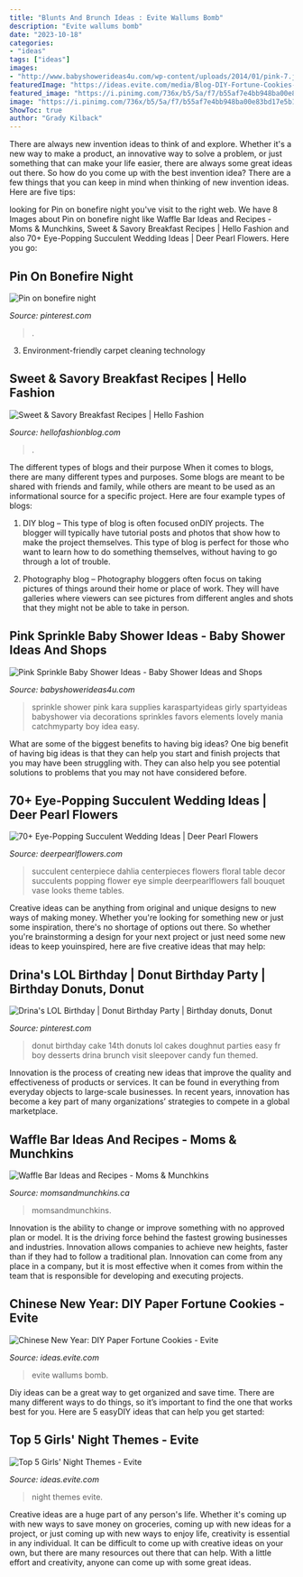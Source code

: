 ```yaml
---
title: "Blunts And Brunch Ideas : Evite Wallums Bomb"
description: "Evite wallums bomb"
date: "2023-10-18"
categories:
- "ideas"
tags: ["ideas"]
images:
- "http://www.babyshowerideas4u.com/wp-content/uploads/2014/01/pink-7.jpg"
featuredImage: "https://ideas.evite.com/media/Blog-DIY-Fortune-Cookies-JB-1200.jpg"
featured_image: "https://i.pinimg.com/736x/b5/5a/f7/b55af7e4bb948ba00e83bd17e5b12d02.jpg"
image: "https://i.pinimg.com/736x/b5/5a/f7/b55af7e4bb948ba00e83bd17e5b12d02.jpg"
ShowToc: true
author: "Grady Kilback"
---
```



There are always new invention ideas to think of and explore. Whether it's a new way to make a product, an innovative way to solve a problem, or just something that can make your life easier, there are always some great ideas out there. So how do you come up with the best invention idea? There are a few things that you can keep in mind when thinking of new invention ideas. Here are five tips: 

	

		
looking for Pin on bonefire night you've visit to the right web. We have 8 Images about Pin on bonefire night like Waffle Bar Ideas and Recipes - Moms &amp; Munchkins, Sweet &amp; Savory Breakfast Recipes | Hello Fashion and also 70+ Eye-Popping Succulent Wedding Ideas | Deer Pearl Flowers. Here you go:
		
    
## Pin On Bonefire Night

<img loading=lazy src="https://i.pinimg.com/736x/b5/5a/f7/b55af7e4bb948ba00e83bd17e5b12d02.jpg" onerror="this.onerror=null;this.src='https://tse3.mm.bing.net/th?id=OIP.LoxIrn4e5I-5UV5pzOe4sQHaJ3&amp;pid=15.1';" alt="Pin on bonefire night">

_Source: pinterest.com_

>. 

	

3. Environment-friendly carpet cleaning technology 

    
## Sweet &amp; Savory Breakfast Recipes | Hello Fashion

<img loading=lazy src="https://www.hellofashionblog.com/wp-content/uploads/2016/09/granola.jpg" onerror="this.onerror=null;this.src='https://tse1.mm.bing.net/th?id=OIP.FdSXF8VHOEJWkO3DBMm5DAHaKS&amp;pid=15.1';" alt="Sweet &amp; Savory Breakfast Recipes | Hello Fashion">

_Source: hellofashionblog.com_

>. 

	

The different types of blogs and their purpose
When it comes to blogs, there are many different types and purposes. Some blogs are meant to be shared with friends and family, while others are meant to be used as an informational source for a specific project. Here are four example types of blogs: 
1. DIY blog – This type of blog is often focused onDIY projects. The blogger will typically have tutorial posts and photos that show how to make the project themselves. This type of blog is perfect for those who want to learn how to do something themselves, without having to go through a lot of trouble. 

2. Photography blog – Photography bloggers often focus on taking pictures of things around their home or place of work. They will have galleries where viewers can see pictures from different angles and shots that they might not be able to take in person.

    
## Pink Sprinkle Baby Shower Ideas - Baby Shower Ideas And Shops

<img loading=lazy src="http://www.babyshowerideas4u.com/wp-content/uploads/2014/01/pink-7.jpg" onerror="this.onerror=null;this.src='https://tse4.mm.bing.net/th?id=OIP.HqezZl1TLyukgiHpdVquKAHaLI&amp;pid=15.1';" alt="Pink Sprinkle Baby Shower Ideas - Baby Shower Ideas and Shops">

_Source: babyshowerideas4u.com_

>sprinkle shower pink kara supplies karaspartyideas girly spartyideas babyshower via decorations sprinkles favors elements lovely mania catchmyparty boy idea easy. 

	

What are some of the biggest benefits to having big ideas?
One big benefit of having big ideas is that they can help you start and finish projects that you may have been struggling with. They can also help you see potential solutions to problems that you may not have considered before.

    
## 70+ Eye-Popping Succulent Wedding Ideas | Deer Pearl Flowers

<img loading=lazy src="http://www.deerpearlflowers.com/wp-content/uploads/2015/04/Succulent-and-Dahlia-Wedding-Centerpiece.jpg" onerror="this.onerror=null;this.src='https://tse4.mm.bing.net/th?id=OIP.XFcjJK2HGtw-m9ocGVPxhgAAAA&amp;pid=15.1';" alt="70+ Eye-Popping Succulent Wedding Ideas | Deer Pearl Flowers">

_Source: deerpearlflowers.com_

>succulent centerpiece dahlia centerpieces flowers floral table decor succulents popping flower eye simple deerpearlflowers fall bouquet vase looks theme tables. 

	

Creative ideas can be anything from original and unique designs to new ways of making money. Whether you're looking for something new or just some inspiration, there's no shortage of options out there. So whether you're brainstorming a design for your next project or just need some new ideas to keep youinspired, here are five creative ideas that may help: 

    
## Drina&#039;s LOL Birthday | Donut Birthday Party | Birthday Donuts, Donut

<img loading=lazy src="https://i.pinimg.com/736x/ab/e5/68/abe56858d90a769d9670decb3a8359fb.jpg" onerror="this.onerror=null;this.src='https://tse1.mm.bing.net/th?id=OIP.qc57VR9gyumoWLm-h48fewHaJ3&amp;pid=15.1';" alt="Drina&#039;s LOL Birthday | Donut Birthday Party | Birthday donuts, Donut">

_Source: pinterest.com_

>donut birthday cake 14th donuts lol cakes doughnut parties easy fr boy desserts drina brunch visit sleepover candy fun themed. 

	

Innovation is the process of creating new ideas that improve the quality and effectiveness of products or services. It can be found in everything from everyday objects to large-scale businesses. In recent years, innovation has become a key part of many organizations’ strategies to compete in a global marketplace.

    
## Waffle Bar Ideas And Recipes - Moms &amp; Munchkins

<img loading=lazy src="https://www.momsandmunchkins.ca/wp-content/uploads/2017/10/waffle-bar-5-683x1024.jpg" onerror="this.onerror=null;this.src='https://tse4.mm.bing.net/th?id=OIP.ioT3ZcP6R3TBOYjIVBaWYgHaLG&amp;pid=15.1';" alt="Waffle Bar Ideas and Recipes - Moms &amp; Munchkins">

_Source: momsandmunchkins.ca_

>momsandmunchkins. 

	

Innovation is the ability to change or improve something with no approved plan or model. It is the driving force behind the fastest growing businesses and industries. Innovation allows companies to achieve new heights, faster than if they had to follow a traditional plan. Innovation can come from any place in a company, but it is most effective when it comes from within the team that is responsible for developing and executing projects.

    
## Chinese New Year: DIY Paper Fortune Cookies - Evite

<img loading=lazy src="https://ideas.evite.com/media/Blog-DIY-Fortune-Cookies-JB-1200.jpg" onerror="this.onerror=null;this.src='https://tse2.mm.bing.net/th?id=OIP.zVqJt1j8bOXhxEEWV7CB1AHaKF&amp;pid=15.1';" alt="Chinese New Year: DIY Paper Fortune Cookies - Evite">

_Source: ideas.evite.com_

>evite wallums bomb. 

	

Diy ideas can be a great way to get organized and save time. There are many different ways to do things, so it’s important to find the one that works best for you. Here are 5 easyDIY ideas that can help you get started: 

    
## Top 5 Girls&#039; Night Themes - Evite

<img loading=lazy src="http://ideas.evite.com/media/Planning-Top-5-Girls-Night-Themes-1200.jpg" onerror="this.onerror=null;this.src='https://tse4.mm.bing.net/th?id=OIP.81mrtnxJmNrzbrmnPCKT5AHaE8&amp;pid=15.1';" alt="Top 5 Girls&#039; Night Themes - Evite">

_Source: ideas.evite.com_

>night themes evite. 

	

Creative ideas are a huge part of any person's life. Whether it's coming up with new ways to save money on groceries, coming up with new ideas for a project, or just coming up with new ways to enjoy life, creativity is essential in any individual. It can be difficult to come up with creative ideas on your own, but there are many resources out there that can help. With a little effort and creativity, anyone can come up with some great ideas.

